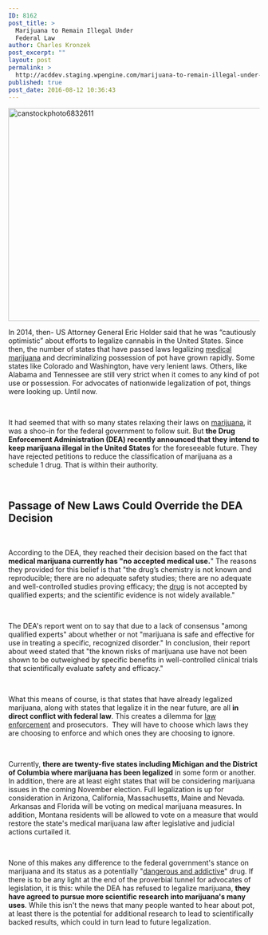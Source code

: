 ```yaml
---
ID: 8162
post_title: >
  Marijuana to Remain Illegal Under
  Federal Law
author: Charles Kronzek
post_excerpt: ""
layout: post
permalink: >
  http://acddev.staging.wpengine.com/marijuana-to-remain-illegal-under-federal-law.html
published: true
post_date: 2016-08-12 10:36:43
---
```

<a href="http://acddev.staging.wpengine.com/wp-content/uploads/2016/08/canstockphoto6832611.jpg"><img class="alignnone size-large wp-image-8165" src="http://acddev.staging.wpengine.com/wp-content/uploads/2016/08/canstockphoto6832611-1024x683.jpg" alt="canstockphoto6832611" width="640" height="427" /></a>

<span style="font-weight: 400;">In 2014, then- US Attorney General Eric Holder said that he was “cautiously optimistic” about efforts to legalize cannabis in the United States. Since then, the number of states that have passed laws legalizing </span><a href="http://acddev.staging.wpengine.com/medical-marijuana.html" target="_blank" rel="noopener"><span style="font-weight: 400;">medical marijuana</span></a><span style="font-weight: 400;"> and decriminalizing possession of pot have grown rapidly. Some states like Colorado and Washington, have very lenient laws. Others, like Alabama and Tennessee are still very strict when it comes to any kind of pot use or possession. For advocates of nationwide legalization of pot, things were looking up. Until now.</span>

&nbsp;

<span style="font-weight: 400;">It had seemed that with so many states relaxing their laws on </span><a href="http://acddev.staging.wpengine.com/marijuana.html" target="_blank" rel="noopener"><span style="font-weight: 400;">marijuana</span></a><span style="font-weight: 400;">, it was a shoo-in for the federal government to follow suit. But </span><b>the Drug Enforcement Administration (DEA) recently announced that they intend to keep marijuana illegal in the United States</b><span style="font-weight: 400;"> for the foreseeable future. They have rejected petitions to reduce the classification of marijuana as a schedule 1 drug. That is within their authority. </span>

&nbsp;
<h2><strong>Passage of New Laws Could Override the DEA Decision</strong></h2>
&nbsp;

<span style="font-weight: 400;">According to the DEA, they reached their decision based on the fact that </span><b>medical marijuana currently has "no accepted medical use.</b><span style="font-weight: 400;">" The reasons they provided for this belief is that "the drug’s chemistry is not known and reproducible; there are no adequate safety studies; there are no adequate and well-controlled studies proving efficacy; the </span><a href="http://acddev.staging.wpengine.com/drug-charges.html" target="_blank" rel="noopener"><span style="font-weight: 400;">drug</span></a><span style="font-weight: 400;"> is not accepted by qualified experts; and the scientific evidence is not widely available."</span>

&nbsp;

<span style="font-weight: 400;">The DEA's report went on to say that due to a lack of consensus "among qualified experts" about whether or not "marijuana is safe and effective for use in treating a specific, recognized disorder." In conclusion, their report about weed stated that "the known risks of marijuana use have not been shown to be outweighed by specific benefits in well-controlled clinical trials that scientifically evaluate safety and efficacy."</span>

&nbsp;

<span style="font-weight: 400;">What this means of course, is that states that have already legalized marijuana, along with states that legalize it in the near future, are all </span><b>in direct conflict with federal law</b><span style="font-weight: 400;">. This creates a dilemma for </span><a href="http://acddev.staging.wpengine.com/police-mistakes.html" target="_blank" rel="noopener"><span style="font-weight: 400;">law enforcement</span></a><span style="font-weight: 400;"> and prosecutors.  They will have to choose which laws they are choosing to enforce and which ones they are choosing to ignore.</span>

&nbsp;

<span style="font-weight: 400;">Currently, </span><b>there are twenty-five states including Michigan and the District of Columbia where marijuana has been legalized</b><span style="font-weight: 400;"> in some form or another. In addition, there are at least eight states that will be considering marijuana issues in the coming November election. Full legalization is up for consideration in Arizona, California, Massachusetts, Maine and Nevada.  Arkansas and Florida will be voting on medical marijuana measures. In addition, Montana residents will be allowed to vote on a measure that would restore the state's medical marijuana law after legislative and judicial actions curtailed it.</span>

&nbsp;

<span style="font-weight: 400;">None of this makes any difference to the federal government's stance on marijuana and its status as a potentially "</span><a href="http://acddev.staging.wpengine.com/felony-information.html" target="_blank" rel="noopener"><span style="font-weight: 400;">dangerous and addictive</span></a><span style="font-weight: 400;">" drug. If there is to be any light at the end of the proverbial tunnel for advocates of legislation, it is this: while the DEA has refused to legalize marijuana, </span><b>they have agreed to pursue more scientific research into marijuana's many uses</b><span style="font-weight: 400;">. While this isn't the news that many people wanted to hear about pot, at least there is the potential for additional research to lead to scientifically backed results, which could in turn lead to future legalization.</span>